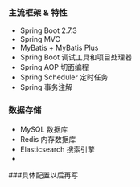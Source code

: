 
### 主流框架 & 特性

- Spring Boot 2.7.3
- Spring MVC
- MyBatis + MyBatis Plus 
- Spring Boot 调试工具和项目处理器
- Spring AOP 切面编程
- Spring Scheduler 定时任务
- Spring 事务注解

### 数据存储

- MySQL 数据库
- Redis 内存数据库
- Elasticsearch 搜索引擎
- 

###具体配置以后再写
